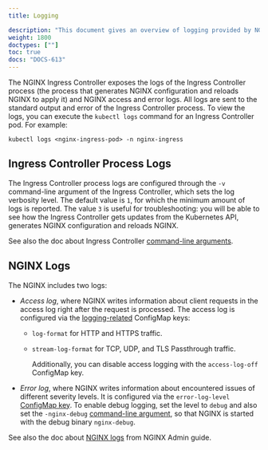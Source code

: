 ```yaml
---
title: Logging

description: "This document gives an overview of logging provided by NGINX Ingress Controller."
weight: 1800
doctypes: [""]
toc: true
docs: "DOCS-613"
---
```



The NGINX Ingress Controller exposes the logs of the Ingress Controller process (the process that generates NGINX configuration and reloads NGINX to apply it) and NGINX access and error logs. All logs are sent to the standard output and error of the Ingress Controller process. To view the logs, you can execute the `kubectl logs` command for an Ingress Controller pod. For example:

```
kubectl logs <nginx-ingress-pod> -n nginx-ingress
```

## Ingress Controller Process Logs

The Ingress Controller process logs are configured through the `-v` command-line argument of the Ingress Controller, which sets the log verbosity level. The default value is `1`, for which the minimum amount of logs is reported. The value `3` is useful for troubleshooting: you will be able to see how the Ingress Controller gets updates from the Kubernetes API, generates NGINX configuration and reloads NGINX.

See also the doc about Ingress Controller [command-line arguments](/nginx-ingress-controller/configuration/global-configuration/command-line-arguments).

## NGINX Logs

The NGINX includes two logs:

- *Access log*, where NGINX writes information about client requests in the access log right after the request is processed. The access log is configured via the [logging-related](/nginx-ingress-controller/configuration/global-configuration/configmap-resource#logging) ConfigMap keys:
  - `log-format` for HTTP and HTTPS traffic.
  - `stream-log-format` for TCP, UDP, and TLS Passthrough traffic.

    Additionally, you can disable access logging with the `access-log-off` ConfigMap key.
- *Error log*, where NGINX writes information about encountered issues of different severity levels. It is configured via the `error-log-level` [ConfigMap key](/nginx-ingress-controller/configuration/global-configuration/configmap-resource#logging). To enable debug logging, set the level to `debug` and also set the `-nginx-debug` [command-line argument](/nginx-ingress-controller/configuration/global-configuration/command-line-arguments), so that NGINX is started with the debug binary `nginx-debug`.

See also the doc about [NGINX logs](https://docs.nginx.com/nginx/admin-guide/monitoring/logging/) from NGINX Admin guide.
